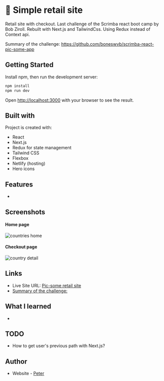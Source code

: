 # 🛒 Simple retail site
Retail site with checkout. Last challenge of the Scrimba react boot camp by Bob Ziroll. Rebuilt with Next.js and TailwindCss. Using Redux instead of Context api.

Summary of the challenge: https://github.com/boneswvb/scrimba-react-pic-some-app

## Getting Started
Install npm, then run the development server:

```bash
npm install
npm run dev
```
Open [http://localhost:3000](http://localhost:3000) with your browser to see the result.
 
## Built with

Project is created with:

- React
- Next.js
- Redux for state management
- Tailwind CSS
- Flexbox
- Netlify (hosting)
- Hero icons

## Features

- 
 

## Screenshots

#### Home page
 ![countries home](https://user-images.githubusercontent.com/17027312/150142885-99a1861d-774b-4518-92b3-e3e51ef8381a.png)
 
 #### Checkout page
![country detail](https://user-images.githubusercontent.com/17027312/150143180-31cecd74-1507-4dc8-9431-cb9bfbd55cdf.png)



## Links
- Live Site URL: [Pic-some retail site](https://picsome-onlinestore.netlify.app/)
- [Summary of the challenge:](https://github.com/boneswvb/scrimba-react-pic-some-app)

## What I learned

- 

## TODO

- How to get user's previous path with Next.js? 


## Author

- Website - [Peter](https://peter-portfolio-app.netlify.app/)
